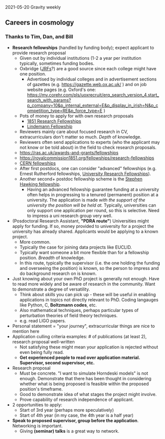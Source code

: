 2021-05-20 Gravity weekly

## Careers in cosmology
### Thanks to Tim, Dan, and Bill

- **Research fellowships** (handled by funding body); expect applicant to provide research proposal
	- Given out by individual institutions (1-2 a year per institution typically, sometimes funding bodies.
	- Oxbridge ([JRFs](https://researchsupport.admin.ox.ac.uk/funding/jrfs)?) are a good source since each college might have one position.
		- Advertised by individual colleges and in advertisement sections of gazettes (e.g. https://gazette.web.ox.ac.uk/ ) and on job website pages (e.g. Oxford's one: https://my.corehr.com/pls/uoxrecruit/erq_search_version_4.start_search_with_params?p_company=10&p_internal_external=E&p_display_in_irish=N&p_competition_type=RE&p_force_type=E )
	- Pots of money to apply for with own research proposals
		- [1851 Research Fellowships](https://royalcommission1851.org/fellowships/research-fellowships)
		- [Lindemann Fellowship](https://www.esu.org/lindemann-trust-fellowship/)
	- Reviewers mainly care about focused research in CV, extracurriculars don't matter so much. _Depth_ of knowledge.
	- Reviewers often send applications to experts (who the applicant may not know or be told about) in the field to check research proposals.
	- https://ras.ac.uk/awards-and-grants/fellowships
	- https://royalcommission1851.org/fellowships/research-fellowships
	- [CERN fellowships](https://careers.smartrecruiters.com/CERN/fellowships)
	- After first postdocs, one can consider "advanced" fellowships (e.g. Ernest Rutherford fellowships, [University Research Fellowships](https://royalsociety.org/grants-schemes-awards/grants/university-research/)).
	- Another second+ postdoc fellowship scheme is the [Stephen Hawking fellowship](https://www.ukri.org/opportunity/stephen-hawking-fellowship/).
		- Having an advanced fellowship guarantee funding at a university often helps in progressing to a tenured (permanent) position at a university. The application is made _with the support of the university the position will be held at._ Typically, universities can only support one application per round, so this is selective. Need to impress a uni research group very well.
- (Posdoctoral Research Assistant, **"PDRA route"**) Universities might apply for funding. If so, money provided to university for a project the university has already shared. Applicants would be applying to a known project.
	- More common.
	- Typically the case for joining data projects like EUCLID.
	- Typically want someone a bit more flexible than for a fellowship position. _Breadth_ of knowledge.
	- In this route, typically the supervisor (i.e. the one holding the funding and overseeing the position) is known, so the person to impress and do background research on is known.
- Just knowing about your own PhD project is generally not enough. Have to read more widely and be aware of research in the community. Want to demonstrate a degree of versatility.
	- Think about _skills_ you can pick up - these will be useful in enabling applications in topics not directly relevant to PhD. Coding langauges like Python, C, **Boltzmann codes**, etc. 
	- Also mathematical techniques, perhaps particular types of perturbation theories of field theory techniques.
	- e.g. read LIGO papers.
- Personal statement = "your journey", extracurricular things are nice to mention here
- Application culling criteria examples: # of publications (at least 2), research proposal well-written
	- Not satisfying these might mean your application is rejected without even being fully read.
	- **Get experienced people to read over application material. Supervisor, second supervisor, etc.**
- Research proposal
	- Must be concrete. "I want to simulate Horndeski models" is not enough. Demonstrate that there has been thought in considering whether what is being proposed is feasible within the proposed position's timeframe. 
	- Good to demonstrate idea of what stages the project might involve.
	- Prove capability of research independence of applicant.
- 2 opportunities to apply:
	- Start of 3rd year (perhaps more speculatively)
	- Start of 4th year (in my case, the 4th year is a half year)
- **Speak to proposed supervisor, group before the application**. Networking is important. 
	- Giving **(seminar) talks** is a great way to network.